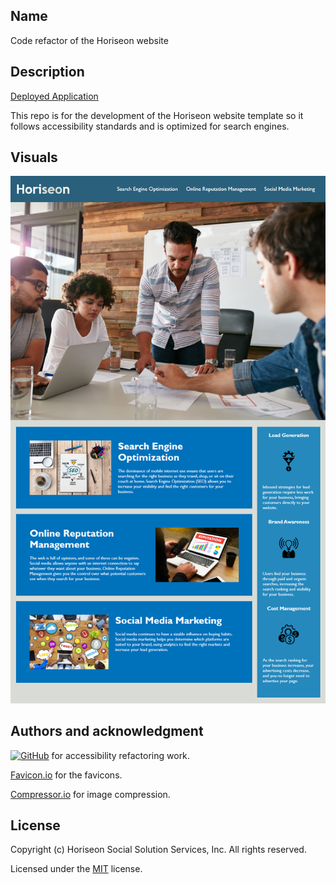 ## Name
Code refactor of the Horiseon website

## Description
[Deployed Application](https://willmowlam.github.io/horiseon-code-refactor/)

This repo is for the development of the Horiseon website template so it follows accessibility standards and is optimized for search engines.

## Visuals
![Mock Up](./assets/images/screenshot.png)

## Authors and acknowledgment
[![GitHub](https://img.shields.io/badge/willmowlam-blueviolet)](https://github.com/willmowlam) for accessibility refactoring work.

[Favicon.io](https://favicon.io/) for the favicons.

[Compressor.io](https://compressor.io/) for image compression.

## License
Copyright (c) Horiseon Social Solution Services, Inc. All rights reserved.

Licensed under the [MIT](LICENSE) license.
